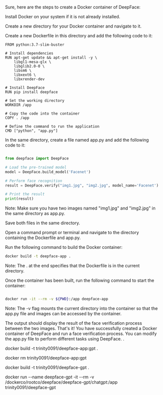 Sure, here are the steps to create a Docker container of DeepFace:

Install Docker on your system if it is not already installed.

Create a new directory for your Docker container and navigate to it.

Create a new Dockerfile in this directory and add the following code to it:

```
FROM python:3.7-slim-buster

# Install dependencies
RUN apt-get update && apt-get install -y \
    libgl1-mesa-glx \
    libglib2.0-0 \
    libsm6 \
    libxext6 \
    libxrender-dev

# Install DeepFace
RUN pip install deepface

# Set the working directory
WORKDIR /app

# Copy the code into the container
COPY . /app

# Define the command to run the application
CMD ["python", "app.py"]
```

In the same directory, create a file named app.py and add the following code to it:


```python

from deepface import DeepFace

# Load the pre-trained model
model = DeepFace.build_model('Facenet')

# Perform face recognition
result = DeepFace.verify("img1.jpg", "img2.jpg", model_name='Facenet')

# Print the result
print(result)


```


Note: Make sure you have two images named "img1.jpg" and "img2.jpg" in the same directory as app.py.

Save both files in the same directory.

Open a command prompt or terminal and navigate to the directory containing the Dockerfile and app.py.

Run the following command to build the Docker container:

```bash
docker build -t deepface-app .
```

Note: The . at the end specifies that the Dockerfile is in the current directory.

Once the container has been built, run the following command to start the container:

```bash

docker run -it --rm -v ${PWD}:/app deepface-app

```


Note: The -v flag mounts the current directory into the container so that the app.py file and images can be accessed by the container.

The output should display the result of the face verification process between the two images.
That's it! You have successfully created a Docker container of DeepFace and run a face verification process. You can modify the app.py file to perform different tasks using DeepFace.
.













docker build -t trinity0091/deepface-app:gpt .

docker rm trinity0091/deepface-app:gpt 





docker build -t trinity0091/deepface-gpt .


docker run --name deepface-gpt -it --rm -v /dockerco/rootco/deepface/deepface-gpt/chatgpt:/app trinity0091/deepface-gpt




